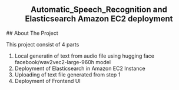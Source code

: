 <div align="center">
<h2>Automatic_Speech_Recognition and Elasticsearch Amazon EC2 deployment</h2>
</div>
## About The Project

This project consist of 4 parts
1. Local generatin of text from audio file using hugging face facebook/wav2vec2-large-960h model
2. Deployment of Elasticsearch in Amazon EC2 Instance
3. Uploading of text file generated from step 1
4. Deployment of Frontend UI
